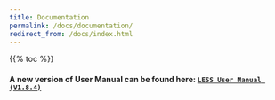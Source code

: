 ```yaml
---
title: Documentation
permalink: /docs/documentation/
redirect_from: /docs/index.html
---
```


{{% toc %}}

#### A new version of User Manual can be found here: [`LESS User Manual (V1.8.4)`](http://lessrt.org/Attachments/LESS_User_Manual_1.8.4.pdf)
